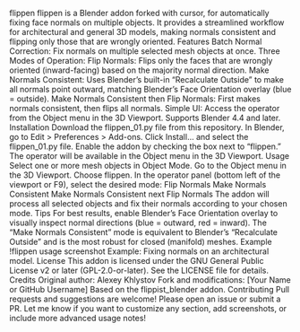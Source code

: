 flippen
flippen is a Blender addon forked with cursor, for automatically fixing face normals on multiple objects. It provides a streamlined workflow for architectural and general 3D models, making normals consistent and flipping only those that are wrongly oriented.
Features
Batch Normal Correction: Fix normals on multiple selected mesh objects at once.
Three Modes of Operation:
Flip Normals: Flips only the faces that are wrongly oriented (inward-facing) based on the majority normal direction.
Make Normals Consistent: Uses Blender’s built-in “Recalculate Outside” to make all normals point outward, matching Blender’s Face Orientation overlay (blue = outside).
Make Normals Consistent then Flip Normals: First makes normals consistent, then flips all normals.
Simple UI: Access the operator from the Object menu in the 3D Viewport.
Supports Blender 4.4 and later.
Installation
Download the flippen_01.py file from this repository.
In Blender, go to Edit > Preferences > Add-ons.
Click Install... and select the flippen_01.py file.
Enable the addon by checking the box next to “flippen.”
The operator will be available in the Object menu in the 3D Viewport.
Usage
Select one or more mesh objects in Object Mode.
Go to the Object menu in the 3D Viewport.
Choose flippen.
In the operator panel (bottom left of the viewport or F9), select the desired mode:
Flip Normals
Make Normals Consistent
Make Normals Consistent next Flip Normals
The addon will process all selected objects and fix their normals according to your chosen mode.
Tips
For best results, enable Blender’s Face Orientation overlay to visually inspect normal directions (blue = outward, red = inward).
The “Make Normals Consistent” mode is equivalent to Blender’s “Recalculate Outside” and is the most robust for closed (manifold) meshes.
Example
!flippen usage screenshot
Example: Fixing normals on an architectural model.
License
This addon is licensed under the GNU General Public License v2 or later (GPL-2.0-or-later).
See the LICENSE file for details.
Credits
Original author: Alexey Khlystov
Fork and modifications: [Your Name or GitHub Username]
Based on the flippist_blender addon.
Contributing
Pull requests and suggestions are welcome! Please open an issue or submit a PR.
Let me know if you want to customize any section, add screenshots, or include more advanced usage notes!
